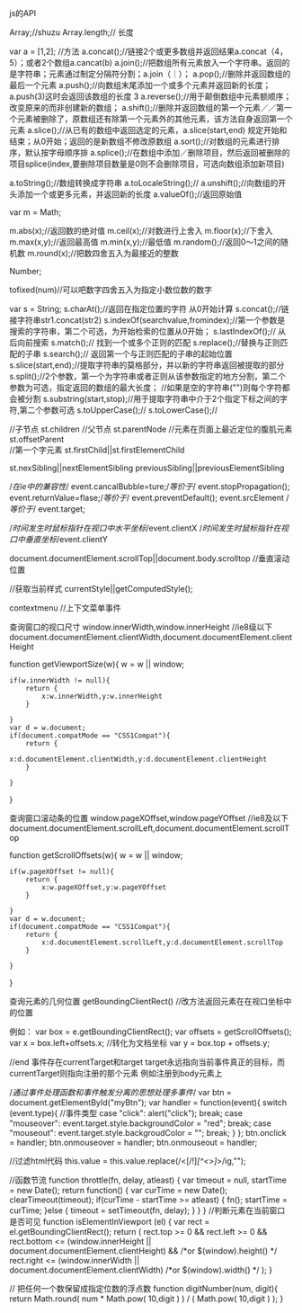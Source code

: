 js的API

Array;//shuzu
Array.length;// 长度

var a = [1,2];
//方法
a.concat();//链接2个或更多数组并返回结果a.concat（4，5）；或者2个数组a.cancat(b)
a.join();//把数组所有元素放入一个字符串。返回的是字符串；元素通过制定分隔符分割；a.join（｜）；
a.pop();//删除并返回数组的最后一个元素
a.push();//向数组末尾添加一个或多个元素并返回新的长度；a.push(3)这时会返回该数组的长度  3
a.reverse();//用于颠倒数组中元素额顺序；改变原来的而非创建新的数组；
a.shift();//删除并返回数组的第一个元素／／第一个元素被删除了，原数组还有除第一个元素外的其他元素，该方法自身返回第一个元素
a.slice();//从已有的数组中返回选定的元素，a.slice(start,end) 规定开始和结束；从0开始；返回的是新数组不修改原数组
a.sort();//对数组的元素进行排序，默认按字母顺序排
a.splice();//在数组中添加／删除项目，然后返回被删除的项目splice(index,要删除项目数量是0则不会删除项目，可选向数组添加新项目)

a.toString();//数组转换成字符串
a.toLocaleString();//
a.unshift();//向数组的开头添加一个或更多元素，并返回新的长度
a.valueOf();//返回原始值


var m = Math;

m.abs(x);//返回数的绝对值
m.ceil(x);//对数进行上舍入
m.floor(x);//下舍入
m.max(x,y);//返回最高值
m.min(x,y);//最低值
m.random();//返回0～1之间的随机数
m.round(x);//把数四舍五入为最接近的整数

Number;

tofixed(num)//可以吧数字四舍五入为指定小数位数的数字


var s = String;
s.charAt();//返回在指定位置的字符 从0开始计算
s.concat();//链接字符串str1.concat(str2)
s.indexOf(searchvalue,fromindex);//第一个参数是搜索的字符串，第二个可选，为开始检索的位置从0开始；
s.lastIndexOf();// 从后向前搜索
s.match();// 找到一个或多个正则的匹配
s.replace();//替换与正则匹配的子串
s.search();// 返回第一个与正则匹配的子串的起始位置
s.slice(start,end);//提取字符串的莫格部分，并以新的字符串返回被提取的部分
s.split();//2个参数，第一个为字符串或者正则从该参数指定的地方分割，第二个参数为可选，指定返回的数组的最大长度；
//如果是空的字符串("")则每个字符都会被分割
s.substring(start,stop);//用于提取字符串中介于2个指定下标之间的字符,第二个参数可选
s.toUpperCase();//
s.toLowerCase();//


//子节点
st.children
//父节点
st.parentNode
//元素在页面上最近定位的腹肌元素
st.offsetParent  
//第一个字元素
st.firstChild||st.firstElementChild

st.nexSibling||nextElementSibling
previousSibling||previousElementSibling

/*在ie中的兼容性*/
event.cancalBubble=ture;/*等价于*/  event.stopPropagation();
event.returnValue=flase;/*等价于*/  event.preventDefault();
event.srcElement /*等价于*/  event.target;

/*时间发生时鼠标指针在视口中水平坐标*/event.clientX
/*时间发生时鼠标指针在视口中垂直坐标*/event.clientY

document.documentElement.scrollTop||document.body.scrolltop  //垂直滚动位置

//获取当前样式
currentStyle||getComputedStyle();

contextmenu //上下文菜单事件

查询窗口的视口尺寸
window.innerWidth,window.innerHeight
//ie8级以下
document.documentElement.clientWidth,document.documentElement.clientHeight

function getViewportSize(w){
    w = w || window;

    if(w.innerWidth != null){
        return {
            x:w.innerWidth,y:w.innerHeight
        }
        
    }
    var d = w.document;
    if(document.compatMode == "CSS1Compat"){
        return {
            x:d.documentElement.clientWidth,y:d.documentElement.clientHeight
        }
        
    }
}

查询窗口滚动条的位置
window.pageXOffset,window.pageYOffset
//ie8及以下
document.documentElement.scrollLeft,document.documentElement.scrollTop

function getScrollOffsets(w){
    w = w || window;

    if(w.pageXOffset != null){
        return {
            x:w.pageXOffset,y:w.pageYOffset
        }
        
    }
    var d = w.document;
    if(document.compatMode == "CSS1Compat"){
        return {
            x:d.documentElement.scrollLeft,y:d.documentElement.scrollTop
        }
        
    }
}

查询元素的几何位置
getBoundingClientRect()  //改方法返回元素在在视口坐标中的位置

例如：
var box = e.getBoundingClientRect();
var offsets = getScrollOffsets();
var x = box.left+offsets.x;  //转化为文档坐标
var y = box.top + offsets.y;



//end
 事件存在currentTarget和target
target永远指向当前事件真正的目标，而currentTarget则指向注册的那个元素  例如注册到body元素上



/*通过事件处理函数和事件触发分离的思想处理多事件*/
var btn = document.getElementById("myBtn");
var handler = function(event){
    switch (event.type){ //事件类型
        case "click":
            alert("click");
            break;
        case "mouseover":
            event.target.style.backgroundColor = "red";
            break;
        case "mouseout":
            event.target.style.backgroudColor = "";
            break;
    }
};
btn.onclick = handler;
btn.onmouseover = handler;
btn.onmouseout = handler;

//过滤html代码
this.value = this.value.replace(/<[\/\!]*[^<>]*>/ig,"");

//函数节流
function throttle(fn, delay, atleast) {
    var timeout = null,
    startTime = new Date();
    return function() {
        var curTime = new Date();
        clearTimeout(timeout);
        if(curTime - startTime >= atleast) {
            fn();
            startTime = curTime;
        }else {
            timeout = setTimeout(fn, delay);
        }
    }
}
//判断元素在当前窗口是否可见
function isElementInViewport (el) {
    var rect = el.getBoundingClientRect();
    return (
        rect.top >= 0 &&
        rect.left >= 0 &&
        rect.bottom <= (window.innerHeight || document.documentElement.clientHeight) && /*or $(window).height() */
        rect.right <= (window.innerWidth || document.documentElement.clientWidth) /*or $(window).width() */
    );
}


// 把任何一个数保留成指定位数的浮点数
function digitNumber(num, digit){
   return Math.round( num * Math.pow( 10,digit ) ) / ( Math.pow( 10,digit ) );
}
